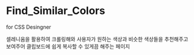 # Find_Similar_Colors
for CSS Desingner

셀레니움을 활용하여 크롤링해와 사용자가 원하는 색상과
비슷한 색상들을 추천해주고 보여주어
클립보드에 쉽게 복사할 수 있게끔 해주는 페이지

